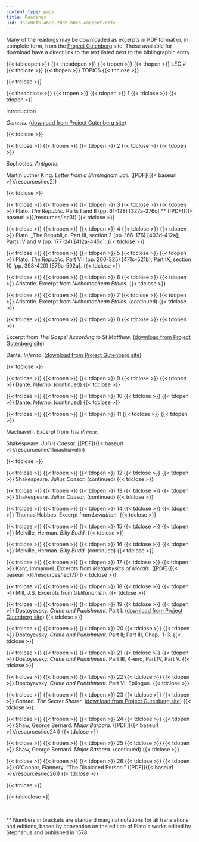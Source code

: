 ```yaml
---
content_type: page
title: Readings
uid: 8b2e0cf6-469e-2ddb-b0cb-ea8eedf7c1fe
---
```


Many of the readings may be downloaded as excerpts in PDF format or, in complete form, from the [Project Gutenberg](http://gutenberg.org/) site. Those available for download have a direct link to the text listed next to the bibliographic entry.

{{< tableopen >}}
{{< theadopen >}}
{{< tropen >}}
{{< thopen >}}
LEC #
{{< thclose >}}
{{< thopen >}}
TOPICS
{{< thclose >}}

{{< trclose >}}

{{< theadclose >}}
{{< tropen >}}
{{< tdopen >}}
1
{{< tdclose >}}
{{< tdopen >}}


Introduction

_Genesis_. ([download from Project Gutenberg site](http://www.gutenberg.org/wiki/Main_Page))


{{< tdclose >}}

{{< trclose >}}
{{< tropen >}}
{{< tdopen >}}
2
{{< tdclose >}}
{{< tdopen >}}


Sophocles. _Antigone._

Martin Luther King. _Letter from a Birmingham Jail._ ([PDF]({{< baseurl >}}/resources/lec2))


{{< tdclose >}}

{{< trclose >}}
{{< tropen >}}
{{< tdopen >}}
3
{{< tdclose >}}
{{< tdopen >}}
Plato. _The Republic._ Parts I and II (pp. 61-128) \[327a-376c\].\*\* ([PDF]({{< baseurl >}}/resources/lec3))
{{< tdclose >}}

{{< trclose >}}
{{< tropen >}}
{{< tdopen >}}
4
{{< tdclose >}}
{{< tdopen >}}
Plato. _The Republi_c. Part III, section 2 (pp. 166-176) \[403d-412a\];  Parts IV and V (pp. 177-24) \[412a-445d\].
{{< tdclose >}}

{{< trclose >}}
{{< tropen >}}
{{< tdopen >}}
5
{{< tdclose >}}
{{< tdopen >}}
Plato. _The Republic._ Part VII (pp. 260-325) \[471c-521b\], Part IX, section 10 (pp. 398-420) \[576c-592a\].
{{< tdclose >}}

{{< trclose >}}
{{< tropen >}}
{{< tdopen >}}
6
{{< tdclose >}}
{{< tdopen >}}
Aristotle. Excerpt from _Nichomachean Ethics._
{{< tdclose >}}

{{< trclose >}}
{{< tropen >}}
{{< tdopen >}}
7
{{< tdclose >}}
{{< tdopen >}}
Aristotle. Excerpt from _Nichomachean Ethics._ (continued)
{{< tdclose >}}

{{< trclose >}}
{{< tropen >}}
{{< tdopen >}}
8
{{< tdclose >}}
{{< tdopen >}}


Excerpt from _The Gospel According to St Matthew._ ([download from Project Gutenberg site](http://www.gutenberg.org/wiki/Main_Page))

Dante. _Inferno._ ([download from Project Gutenberg site](http://www.gutenberg.org/wiki/Main_Page))


{{< tdclose >}}

{{< trclose >}}
{{< tropen >}}
{{< tdopen >}}
9
{{< tdclose >}}
{{< tdopen >}}
Dante. _Inferno._ (continued)
{{< tdclose >}}

{{< trclose >}}
{{< tropen >}}
{{< tdopen >}}
10
{{< tdclose >}}
{{< tdopen >}}
Dante. _Inferno._ (continued)
{{< tdclose >}}

{{< trclose >}}
{{< tropen >}}
{{< tdopen >}}
11
{{< tdclose >}}
{{< tdopen >}}


Machiavelli. Excerpt from _The Prince._

Shakespeare. _Julius Caesar._ [(PDF]({{< baseurl >}}/resources/lec11machiavelli))


{{< tdclose >}}

{{< trclose >}}
{{< tropen >}}
{{< tdopen >}}
12
{{< tdclose >}}
{{< tdopen >}}
Shakespeare. _Julius Caesar._ (continued)
{{< tdclose >}}

{{< trclose >}}
{{< tropen >}}
{{< tdopen >}}
13
{{< tdclose >}}
{{< tdopen >}}
Shakespeare. _Julius Caesar._ (continued)
{{< tdclose >}}

{{< trclose >}}
{{< tropen >}}
{{< tdopen >}}
14
{{< tdclose >}}
{{< tdopen >}}
Thomas Hobbes. Excerpt from _Leviathan._
{{< tdclose >}}

{{< trclose >}}
{{< tropen >}}
{{< tdopen >}}
15
{{< tdclose >}}
{{< tdopen >}}
Melville, Herman. _Billy Budd._
{{< tdclose >}}

{{< trclose >}}
{{< tropen >}}
{{< tdopen >}}
16
{{< tdclose >}}
{{< tdopen >}}
Melville, Herman. _Billy Budd._ (continued)
{{< tdclose >}}

{{< trclose >}}
{{< tropen >}}
{{< tdopen >}}
17
{{< tdclose >}}
{{< tdopen >}}
Kant, Immanuel. Excerpts from _Metaphysics of Morals._ ([PDF]({{< baseurl >}}/resources/lec17))
{{< tdclose >}}

{{< trclose >}}
{{< tropen >}}
{{< tdopen >}}
18
{{< tdclose >}}
{{< tdopen >}}
Mill, J.S. Excerpts from _Utilitarianism._
{{< tdclose >}}

{{< trclose >}}
{{< tropen >}}
{{< tdopen >}}
19
{{< tdclose >}}
{{< tdopen >}}
Dostoyevsky. _Crime and Punishment._ Part I. ([download from Project Gutenberg site](http://www.gutenberg.org/wiki/Main_Page))
{{< tdclose >}}

{{< trclose >}}
{{< tropen >}}
{{< tdopen >}}
20
{{< tdclose >}}
{{< tdopen >}}
Dostoyevsky. _Crime and Punishment._ Part II; Part III, Chap.  1-3.
{{< tdclose >}}

{{< trclose >}}
{{< tropen >}}
{{< tdopen >}}
21
{{< tdclose >}}
{{< tdopen >}}
Dostoyevsky. _Crime and Punishment._ Part III, 4-end, Part IV, Part V.
{{< tdclose >}}

{{< trclose >}}
{{< tropen >}}
{{< tdopen >}}
22
{{< tdclose >}}
{{< tdopen >}}
Dostoyevsky. _Crime and Punishment._ Part VI; Epilogue.
{{< tdclose >}}

{{< trclose >}}
{{< tropen >}}
{{< tdopen >}}
23
{{< tdclose >}}
{{< tdopen >}}
Conrad. _The Secret Sharer_. ([download from Project Gutenberg site](http://www.gutenberg.org/wiki/Main_Page))
{{< tdclose >}}

{{< trclose >}}
{{< tropen >}}
{{< tdopen >}}
24
{{< tdclose >}}
{{< tdopen >}}
Shaw, George Bernard. _Major Barbara._ ([PDF]({{< baseurl >}}/resources/lec24))
{{< tdclose >}}

{{< trclose >}}
{{< tropen >}}
{{< tdopen >}}
25
{{< tdclose >}}
{{< tdopen >}}
Shaw, George Bernard. _Major Barbara._ (continued)
{{< tdclose >}}

{{< trclose >}}
{{< tropen >}}
{{< tdopen >}}
26
{{< tdclose >}}
{{< tdopen >}}
O'Connor, Flannery. "The Displaced Person." ([PDF]({{< baseurl >}}/resources/lec26))
{{< tdclose >}}

{{< trclose >}}

{{< tableclose >}}

  
 

\*\* Numbers in brackets are standard marginal notations for all translations and editions, based by convention on the edition of Plato's works edited by Stephanus and published in 1578.